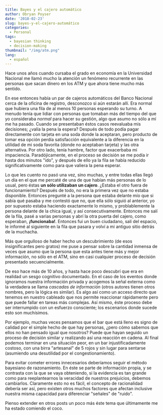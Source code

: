 ```yaml
---
title: Bayes y el cajero automático
author: Obryan Poyser
date: '2018-02-23'
slug: bayes-y-el-cajero-automático
categories:
  - Personal
tags:
  - bayesian thinking
  - decision-making
thumbnail: "/img/atm.png"
lang:
  - español
---
```


Hace unos años cuando cursaba el grado en economía en la Universidad Nacional me llamó mucho la atención un fenómeno recurrente en las personas que sacan dinero en los ATM y que ahora tiene mucho más sentido.

En ese entonces había un par de cajeros automáticos del Banco Nacional cerca de la oficina de registro, desconozco si aún estarán allí. Era normal que hubiera una fila de al menos 10 personas esperando su turno. A menudo tenía que lidiar con personas que tomaban más del tiempo del que yo consideraba _normal_ para hacer su gestión, algo que asumo no sólo a mí me ha pasado. Cuando se presentaban éstos casos reevaluaba mis decisiones; ¿valía la pena la espera? Después de todo podía pagar directamente con tarjeta en una soda donde la aceptaran, pero producto de tomar esa opción perdía satisfacción equivalente a la diferencia en la utilidad de mi soda favorita (donde no aceptaban tarjeta) y las otra alternativa. Por otro lado, tenía hambre, factor que exacerbaba mi impaciencia. Paradójicamente, en el proceso se decisión se me podía ir hasta dos minutos "ido", y después de ello ya la fila se había reducido significativamente como para que valiera la pena esperar.

Lo que les cuento no pasó una vez, sino muchas, y entre todas ellas llegó un día en el que me percaté de una de que habían más personas de lo usual, pero éstas **un sólo utilizaban un cajero**. ¿Estaba el otro fuera de funcionamiento? Después de todo, no era la primera vez que no estaba disponible. Entonces pregunté a la persona que estaba delante mío que si sabía qué pasaba y me contestó que no, que ella sólo siguió al anterior, yo por supuesto estaba haciendo exactamente lo mismo, y problablemente la persona delante de la chica igual, y así consecutivamente. Entonces me salí de la fila, pasé a varias personas y abrí la otra puerta del cajero, como esperaban, **¡funcionaba!**. Entonces fui un buen ciudadano, salí del espacio, le informé al siguiente en la fila que pasara y volví a mi antiguo sitio detrás de la muchacha.

Más que orgulloso de haber hecho un descubrimiento (de esos insignificantes pero gratos) me puse a pensar sobre la cantidad inmensa de veces que asumo que la persona que esta antes tiene más y mejor información, no sólo en el ATM, sino en casi cualquier proceso de decisión presentado secuencialmente.

<!-- ![](/img/atm.png){width=60% align=center} -->

De eso hace más de 10 años, y hasta hace poco descubrí que era en realidad un sesgo cognitivo documentado. En el caso de los eventos donde ignoramos nuestra información privada y acogemos la señal externa como la verdadera se llama _cascadas de información_ (otros autores tienen otros nombres, pero la lógica es similar). Es algo así como un acceso directo que tenemos en nuestro cableado que nos permite reaccionar rápidamente pero que puede fallar en tareas más complejas. Así mismo, éste proceso debe ser interrumpido con un esfuerzo consciente; los escenarios donde sucede esto son muchísimos.

Por ejemplo, muchas veces pensamos que el bar que está lleno es signo de calidad por el simple hecho de que hay personas, ¿pero cómo sabemos que ellos no han pensado igual que nosotros? Puede que hayan seguido un proceso de decisión similar y realizando así una reacción en cadena. Al final podemos terminar en una situación peor, en un bar injustificadamente costoso, con una birra "artesanal" de 5 rojos y sin lugar para sentarse (asumiendo una desutilidad por el congestionamiento).

Para evitar cometer errores innecesarios deberíamos seguir el método bayesiano de razonamiento. En éste se parte de información propia, y se contrasta con la que se vaya obteniendo, si la evidencia es tan grande como para reeplantearnos la veracidad de nuestros prejuicios, debemos cambiarlos. Claramente esto no es fácil, el concepto de racionalidad debería ser así, pero existen otros muchos factores que afectan inclusive nuestra misma capacidad para diferenciar "señales" de "ruido".

Pienso extender en otros posts un poco más éste tema que últimamente me ha estado comiendo el coco.
